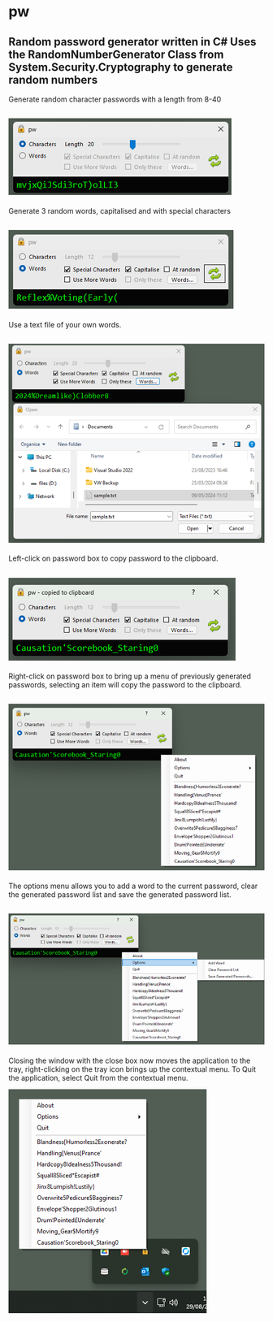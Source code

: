 # pw

Random password generator written in C#
Uses the RandomNumberGenerator Class from System.Security.Cryptography to generate random numbers
---
Generate random character passwords with a length from 8-40

![Random Characters](images/pw1.png)
---
Generate 3 random words, capitalised and with special characters 

![3 Words](images/pw2.png)
---
Use a text file of your own words. 

![Use your own words](images/pw3.png)
---
Left-click on password box to copy password to the clipboard.

![Right-click for contextual menu](images/pw8.png)
---
Right-click on password box to bring up a menu of previously generated passwords, selecting an item will copy the password to the clipboard.

![Right-click for contextual menu](images/pw5.png)
---
The options menu allows you to add a word to the current password, clear the generated password list and save the generated password list.

![New options menu](images/pw6.png)
---
Closing the window with the close box now moves the application to the tray, right-clicking on the tray icon brings up the contextual menu. 
To Quit the application, select Quit from the contextual menu.

![Tray Icon](images/pw7.png)


